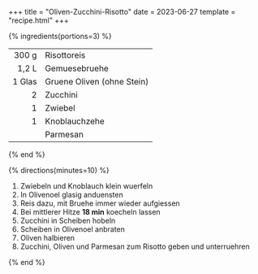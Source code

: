 +++
title = "Oliven-Zucchini-Risotto"
date = 2023-06-27
template = "recipe.html"
+++

{% ingredients(portions=3) %}

|        |                            |
|-:      |:-                          |
| 300 g  | Risottoreis                |
| 1,2 L  | Gemuesebruehe              |
| 1 Glas | Gruene Oliven (ohne Stein) |
| 2      | Zucchini                   |
| 1      | Zwiebel                    |
| 1      | Knoblauchzehe              |
|        | Parmesan                   |

{% end %}

{% directions(minutes=10) %}

1. Zwiebeln und Knoblauch klein wuerfeln
2. In Olivenoel glasig anduensten
3. Reis dazu, mit Bruehe immer wieder aufgiessen
4. Bei mittlerer Hitze **18 min** koecheln lassen
5. Zucchini in Scheiben hobeln
6. Scheiben in Olivenoel anbraten
7. Oliven halbieren
8. Zucchini, Oliven und Parmesan zum Risotto geben und unterruehren

{% end %}


